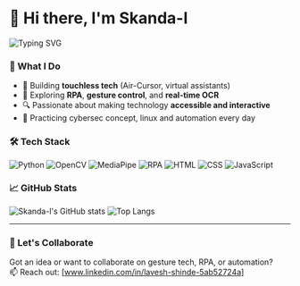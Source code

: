 # 👋 Hi there, I'm Skanda-l

![Typing SVG](https://readme-typing-svg.herokuapp.com?font=Fira+Code&weight=500&pause=1000&color=00F7FF&width=435&lines=RPA+Enthusiast+%7C+Python+Dev+%7C+Tech+Explorer)

### 🔧 What I Do
- 🤖 Building **touchless tech** (Air-Cursor, virtual assistants)
- 🧠 Exploring **RPA**, **gesture control**, and **real-time OCR**
- 🔍 Passionate about making technology **accessible and interactive**
- 💬 Practicing cybersec concept, linux and automation every day

### 🛠️ Tech Stack
![Python](https://img.shields.io/badge/Python-3776AB?style=for-the-badge&logo=python&logoColor=white)
![OpenCV](https://img.shields.io/badge/OpenCV-27338e?style=for-the-badge&logo=opencv&logoColor=white)
![MediaPipe](https://img.shields.io/badge/MediaPipe-orange?style=for-the-badge)
![RPA](https://img.shields.io/badge/RPA-00aaff?style=for-the-badge)
![HTML](https://img.shields.io/badge/HTML5-e34c26?style=for-the-badge&logo=html5&logoColor=white)
![CSS](https://img.shields.io/badge/CSS3-264de4?style=for-the-badge&logo=css3&logoColor=white)
![JavaScript](https://img.shields.io/badge/JavaScript-f7df1e?style=for-the-badge&logo=javascript&logoColor=black)

### 📈 GitHub Stats
![Skanda-l's GitHub stats](https://github-readme-stats.vercel.app/api?username=Skanda-l&show_icons=true&theme=radical)
![Top Langs](https://github-readme-stats.vercel.app/api/top-langs/?username=Skanda-l&layout=compact&theme=radical)

---

### 🚀 Let's Collaborate
Got an idea or want to collaborate on gesture tech, RPA, or automation?  
📫 Reach out: [www.linkedin.com/in/lavesh-shinde-5ab52724a]


